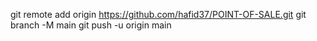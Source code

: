 git remote add origin https://github.com/hafid37/POINT-OF-SALE.git
git branch -M main
git push -u origin main